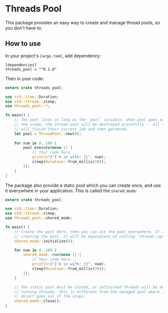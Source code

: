 # Threads Pool

This package provides an easy way to create and manage thread pools, so you don't have to. 

## How to use
In your project's `Cargo.toml`, add dependency:
```cargo
[dependencies]
threads_pool = "^0.1.0"
```

Then in your code: 
```rust
extern crate threads_pool;

use std::time::Duration;
use std::thread::sleep;
use threads_pool::*;

fn main() {
    // The pool lives as long as the `pool` variable, when pool goes out of 
    // the scope, the thread pool will be destroyed gracefully -- all threads 
    // will finish their current job and then garnered.   
    let pool = ThreadPool::new(8);
    
    for num in 0..100 {
        pool.execute(move || {
            // Your code here...
            println!("I'm in with: {}", num);
            sleep(Duration::from_millis(10));    
        });
    }
}
```

The package also provide a static pool which you can create once, and use it everywhere in your application. 
This is called the `shared_mode`: 
```rust
extern crate threads_pool;

use std::time::Duration;
use std::thread::sleep;
use threads_pool::shared_mode;

fn main() {
    // Create the pool here, then you can use the pool everywhere. If run a task without 
    // creating the pool, it will be equivalent of calling 'thread::spawn' on the task.
    shared_mode::initialize(8);

    for num in 0..100 {
        shared_mode::run(move || {
            // Your code here...
            println!("I'm in with: {}", num);
            sleep(Duration::from_millis(10));
        });
    }

    // The static pool must be closed, or unfinished threads will be destroyed prematurely and could cause panic in the
    // running threads. this is different from the managed pool where it can know when to shutdown as the allocated pool
    // object goes out of the scope.
    shared_mode::close();
}
```